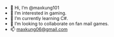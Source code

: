 - 👋 Hi, I’m @maxkung101
- 👀 I’m interested in gaming.
- 🌱 I’m currently learning C#.
- 💞️ I’m looking to collaborate on fan mail games.
- 📫 maxkung06@gmail.com

<!---
maxkung101/maxkung101 is a ✨ special ✨ repository because its `README.md` (this file) appears on your GitHub profile.
You can click the Preview link to take a look at your changes.
--->
